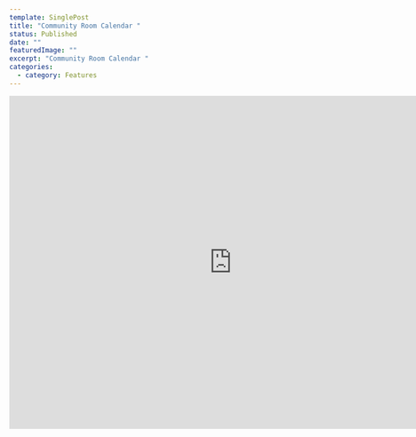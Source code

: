 ```yaml
---
template: SinglePost
title: "Community Room Calendar "
status: Published
date: ""
featuredImage: ""
excerpt: "Community Room Calendar "
categories:
  - category: Features
---
```

<iframe src="https://calendar.google.com/calendar/b/4/embed?height=600&amp;wkst=1&amp;bgcolor=%23B39DDB&amp;ctz=America%2FChicago&amp;src=ZGV2dGVzdGVyMmsyMEBnbWFpbC5jb20&amp;color=%23039BE5&amp;showCalendars=0&amp;showPrint=0&amp;showTitle=0&amp;title=Community%20Room%20Calendar&amp;showNav=1&amp;showDate=1" style="border-width:0" width="800" height="600" frameborder="0" scrolling="no"></iframe>